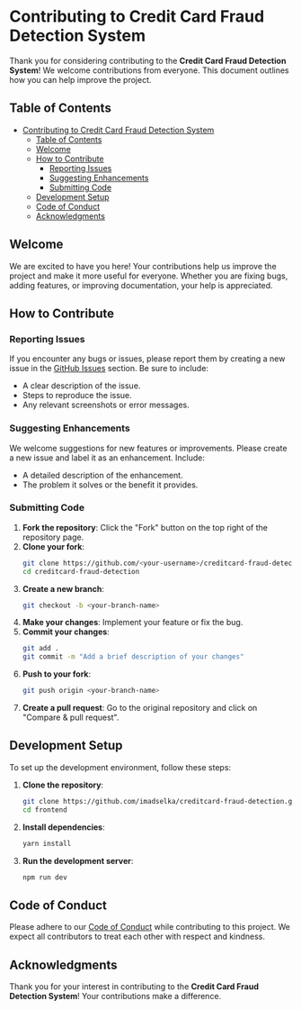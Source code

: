 # Contributing to Credit Card Fraud Detection System

Thank you for considering contributing to the **Credit Card Fraud Detection System**! We welcome contributions from everyone. This document outlines how you can help improve the project.

## Table of Contents

- [Contributing to Credit Card Fraud Detection System](#contributing-to-credit-card-fraud-detection-system)
  - [Table of Contents](#table-of-contents)
  - [Welcome](#welcome)
  - [How to Contribute](#how-to-contribute)
    - [Reporting Issues](#reporting-issues)
    - [Suggesting Enhancements](#suggesting-enhancements)
    - [Submitting Code](#submitting-code)
  - [Development Setup](#development-setup)
  - [Code of Conduct](#code-of-conduct)
  - [Acknowledgments](#acknowledgments)

## Welcome

We are excited to have you here! Your contributions help us improve the project and make it more useful for everyone. Whether you are fixing bugs, adding features, or improving documentation, your help is appreciated.

## How to Contribute

### Reporting Issues

If you encounter any bugs or issues, please report them by creating a new issue in the [GitHub Issues](https://github.com/imadselka/creditcard-fraud-detection/issues) section. Be sure to include:

- A clear description of the issue.
- Steps to reproduce the issue.
- Any relevant screenshots or error messages.

### Suggesting Enhancements

We welcome suggestions for new features or improvements. Please create a new issue and label it as an enhancement. Include:

- A detailed description of the enhancement.
- The problem it solves or the benefit it provides.

### Submitting Code

1. **Fork the repository**: Click the "Fork" button on the top right of the repository page.
2. **Clone your fork**:
   ```bash
   git clone https://github.com/<your-username>/creditcard-fraud-detection.git
   cd creditcard-fraud-detection
   ```
3. **Create a new branch**:
   ```bash
   git checkout -b <your-branch-name>
   ```
4. **Make your changes**: Implement your feature or fix the bug.
5. **Commit your changes**:
   ```bash
   git add .
   git commit -m "Add a brief description of your changes"
   ```
6. **Push to your fork**:
   ```bash
   git push origin <your-branch-name>
   ```
7. **Create a pull request**: Go to the original repository and click on "Compare & pull request".

## Development Setup

To set up the development environment, follow these steps:

1. **Clone the repository**:
   ```bash
   git clone https://github.com/imadselka/creditcard-fraud-detection.git
   cd frontend
   ```
2. **Install dependencies**:
   ```bash
   yarn install
   ```
3. **Run the development server**:
   ```bash
   npm run dev
   ```

## Code of Conduct

Please adhere to our [Code of Conduct](CODE_OF_CONDUCT.md) while contributing to this project. We expect all contributors to treat each other with respect and kindness.

## Acknowledgments

Thank you for your interest in contributing to the **Credit Card Fraud Detection System**! Your contributions make a difference.
